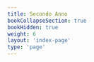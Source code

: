 ```yaml
---
title: Secondo Anno
bookCollapseSection: true
bookHidden: true
weight: 6
layout: 'index-page'
type: 'page'
---
```

